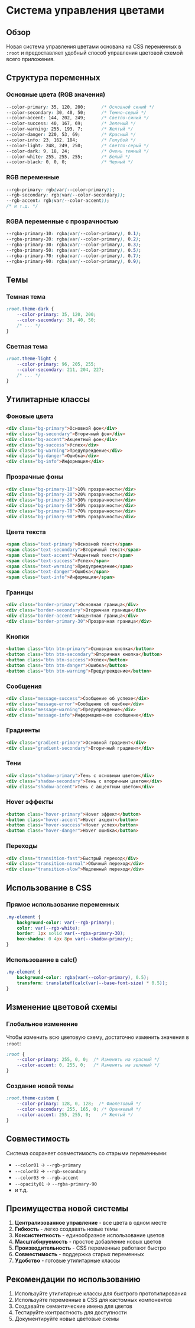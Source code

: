 # Система управления цветами

## Обзор

Новая система управления цветами основана на CSS переменных в `:root` и предоставляет удобный способ управления цветовой схемой всего приложения.

## Структура переменных

### Основные цвета (RGB значения)
```css
--color-primary: 35, 120, 200;      /* Основной синий */
--color-secondary: 30, 40, 50;      /* Темно-серый */
--color-accent: 144, 202, 249;      /* Светло-синий */
--color-success: 40, 167, 69;       /* Зеленый */
--color-warning: 255, 193, 7;       /* Желтый */
--color-danger: 220, 53, 69;        /* Красный */
--color-info: 23, 162, 184;         /* Голубой */
--color-light: 248, 249, 250;       /* Светло-серый */
--color-dark: 9, 18, 24;            /* Очень темный */
--color-white: 255, 255, 255;       /* Белый */
--color-black: 0, 0, 0;             /* Черный */
```

### RGB переменные
```css
--rgb-primary: rgb(var(--color-primary));
--rgb-secondary: rgb(var(--color-secondary));
--rgb-accent: rgb(var(--color-accent));
/* и т.д. */
```

### RGBA переменные с прозрачностью
```css
--rgba-primary-10: rgba(var(--color-primary), 0.1);
--rgba-primary-20: rgba(var(--color-primary), 0.2);
--rgba-primary-30: rgba(var(--color-primary), 0.3);
--rgba-primary-50: rgba(var(--color-primary), 0.5);
--rgba-primary-70: rgba(var(--color-primary), 0.7);
--rgba-primary-90: rgba(var(--color-primary), 0.9);
```

## Темы

### Темная тема
```css
:root.theme-dark {
    --color-primary: 35, 120, 200;
    --color-secondary: 30, 40, 50;
    /* ... */
}
```

### Светлая тема
```css
:root.theme-light {
    --color-primary: 96, 205, 255;
    --color-secondary: 211, 204, 227;
    /* ... */
}
```

## Утилитарные классы

### Фоновые цвета
```html
<div class="bg-primary">Основной фон</div>
<div class="bg-secondary">Вторичный фон</div>
<div class="bg-accent">Акцентный фон</div>
<div class="bg-success">Успех</div>
<div class="bg-warning">Предупреждение</div>
<div class="bg-danger">Ошибка</div>
<div class="bg-info">Информация</div>
```

### Прозрачные фоны
```html
<div class="bg-primary-10">10% прозрачности</div>
<div class="bg-primary-20">20% прозрачности</div>
<div class="bg-primary-30">30% прозрачности</div>
<div class="bg-primary-50">50% прозрачности</div>
<div class="bg-primary-70">70% прозрачности</div>
<div class="bg-primary-90">90% прозрачности</div>
```

### Цвета текста
```html
<span class="text-primary">Основной текст</span>
<span class="text-secondary">Вторичный текст</span>
<span class="text-accent">Акцентный текст</span>
<span class="text-success">Успех</span>
<span class="text-warning">Предупреждение</span>
<span class="text-danger">Ошибка</span>
<span class="text-info">Информация</span>
```

### Границы
```html
<div class="border-primary">Основная граница</div>
<div class="border-secondary">Вторичная граница</div>
<div class="border-accent">Акцентная граница</div>
<div class="border-primary-30">Прозрачная граница</div>
```

### Кнопки
```html
<button class="btn btn-primary">Основная кнопка</button>
<button class="btn btn-secondary">Вторичная кнопка</button>
<button class="btn btn-success">Успех</button>
<button class="btn btn-danger">Ошибка</button>
<button class="btn btn-warning">Предупреждение</button>
```

### Сообщения
```html
<div class="message-success">Сообщение об успехе</div>
<div class="message-error">Сообщение об ошибке</div>
<div class="message-warning">Предупреждение</div>
<div class="message-info">Информационное сообщение</div>
```

### Градиенты
```html
<div class="gradient-primary">Основной градиент</div>
<div class="gradient-secondary">Вторичный градиент</div>
```

### Тени
```html
<div class="shadow-primary">Тень с основным цветом</div>
<div class="shadow-secondary">Тень с вторичным цветом</div>
<div class="shadow-accent">Тень с акцентным цветом</div>
```

### Hover эффекты
```html
<button class="hover-primary">Hover эффект</button>
<button class="hover-accent">Hover акцент</button>
<button class="hover-success">Hover успех</button>
<button class="hover-danger">Hover ошибка</button>
```

### Переходы
```html
<div class="transition-fast">Быстрый переход</div>
<div class="transition-normal">Обычный переход</div>
<div class="transition-slow">Медленный переход</div>
```

## Использование в CSS

### Прямое использование переменных
```css
.my-element {
    background-color: var(--rgb-primary);
    color: var(--rgb-white);
    border: 1px solid var(--rgba-primary-30);
    box-shadow: 0 4px 8px var(--shadow-primary);
}
```

### Использование в calc()
```css
.my-element {
    background-color: rgba(var(--color-primary), 0.5);
    transform: translateY(calc(var(--base-font-size) * 0.5));
}
```

## Изменение цветовой схемы

### Глобальное изменение
Чтобы изменить всю цветовую схему, достаточно изменить значения в `:root`:

```css
:root {
    --color-primary: 255, 0, 0;  /* Изменить на красный */
    --color-accent: 0, 255, 0;   /* Изменить на зеленый */
}
```

### Создание новой темы
```css
:root.theme-custom {
    --color-primary: 128, 0, 128;  /* Фиолетовый */
    --color-secondary: 255, 165, 0; /* Оранжевый */
    --color-accent: 255, 255, 0;    /* Желтый */
}
```

## Совместимость

Система сохраняет совместимость со старыми переменными:
- `--color01` → `--rgb-primary`
- `--color02` → `--rgb-secondary`
- `--color03` → `--rgb-accent`
- `--opacity01` → `--rgba-primary-90`
- и т.д.

## Преимущества новой системы

1. **Централизованное управление** - все цвета в одном месте
2. **Гибкость** - легко создавать новые темы
3. **Консистентность** - единообразное использование цветов
4. **Масштабируемость** - простое добавление новых цветов
5. **Производительность** - CSS переменные работают быстро
6. **Совместимость** - поддержка старых переменных
7. **Удобство** - готовые утилитарные классы

## Рекомендации по использованию

1. Используйте утилитарные классы для быстрого прототипирования
2. Используйте переменные в CSS для кастомных компонентов
3. Создавайте семантические имена для цветов
4. Тестируйте контрастность для доступности
5. Документируйте новые цветовые схемы 